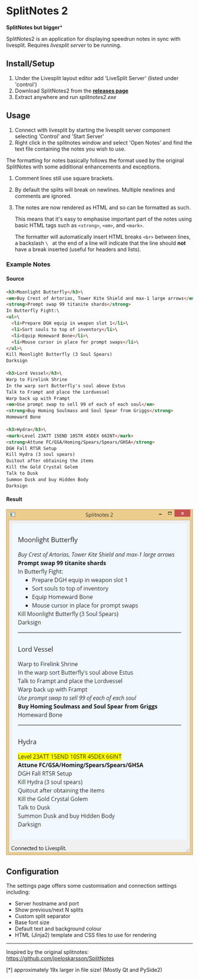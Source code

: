 # SplitNotes 2 #

**SplitNotes but bigger***

SplitNotes2 is an application for displaying speedrun notes in sync with livesplit.
Requires *livesplit server* to be running.

## Install/Setup ##

1. Under the Livesplit layout editor add 'LiveSplit Server' (listed under 'control')
2. Download SplitNotes2 from the [**releases page**](https://github.com/DavidCEllis/SplitNotes-2/releases)
3. Extract anywhere and run *splitnotes2.exe*

## Usage ##

1. Connect with livesplit by starting the livesplit server component selecting 
   'Control' and 'Start Server'
2. Right click in the splitnotes window and select 'Open Notes' and find the text file
   containing the notes you wish to use.
   
The formatting for notes basically follows the format used by the original SplitNotes 
with some additional enhancements and exceptions.

1. Comment lines still use square brackets.
2. By default the splits will break on newlines. Multiple newlines and comments are ignored.
3. The notes are now rendered as HTML and so can be formatted as such.

   This means that it's easy to emphasise important part of the notes using basic HTML tags such as
   `<strong>`, `<em>`, and `<mark>`.
   
   The formatter will automatically insert HTML breaks `<br>` between lines, 
   a backslash `\ ` at the end of a line will indicate that the line should **not**
   have a break inserted (useful for headers and lists).
   
### Example Notes ###

#### Source ####

```html
<h3>Moonlight Butterfly</h3>\
<em>Buy Crest of Artorias, Tower Kite Shield and max-1 large arrows</em>
<strong>Prompt swap 99 titanite shards</strong>
In Butterfly Fight:\
<ul>\
  <li>Prepare DGH equip in weapon slot 1</li>\
  <li>Sort souls to top of inventory</li>\
  <li>Equip Homeward Bone</li>\
  <li>Mouse cursor in place for prompt swaps</li>\
</ul>\
Kill Moonlight Butterfly (3 Soul Spears)
Darksign

<h3>Lord Vessel</h3>\
Warp to Firelink Shrine
In the warp sort Butterfly's soul above Estus
Talk to Frampt and place the Lordvessel
Warp back up with Frampt
<em>Use prompt swap to sell 99 of each of each soul</em>
<strong>Buy Homing Soulmass and Soul Spear from Griggs</strong>
Homeward Bone

<h3>Hydra</h3>\
<mark>Level 23ATT 15END 10STR 45DEX 66INT</mark>
<strong>Attune FC/GSA/Homing/Spears/Spears/GHSA</strong>
DGH Fall RTSR Setup
Kill Hydra (3 soul spears)
Quitout after obtaining the items
Kill the Gold Crystal Golem
Talk to Dusk
Summon Dusk and buy Hidden Body
Darksign
```

#### Result ####

![Image of splitnotes rendering](resources/notes_demo.png)

## Configuration ##

The settings page offers some customisation and connection settings including:

  * Server hostname and port
  * Show previous/next N splits
  * Custom split separator
  * Base font size
  * Default text and background colour
  * HTML (Jinja2) template and CSS files to use for rendering

--- 

Inspired by the original splitnotes: https://github.com/joeloskarsson/SplitNotes

[*] approximately 19x larger in file size! (Mostly Qt and PySide2)
